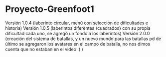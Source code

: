 ﻿# Proyecto-Greenfoot1
Versión 1.0.4 (laberinto circular, menú con selección de dificultades e historia)
Versión 1.0.5 (laberintos diferentes {cuadrados} con su propia dificultad cada uno, se agregó un fondo a los laberintos)
Versión 2.0.0 (creación del sistema de batallas, y un nuevo mundo para las batallas pd de último se agregaron los avatares en el campo de batalla, no nos dimos cuenta que no estaban en el video :( )
